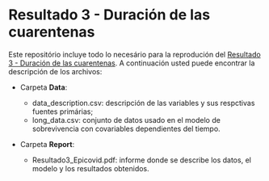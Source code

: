 # Resultado 3 - Duración de las cuarentenas 

Este repositório incluye todo lo necesário para la reprodución del [Resultado 3 - Duración de las cuarentenas](https://www.desarrollate.cl/epicovid_bk/?lang=es). A continuación usted puede encontrar la descripción de los archivos:

* Carpeta **Data**:
  * data_description.csv: descripción de las variables y sus respctivas fuentes primárias;
  * long_data.csv: conjunto de datos usado en el modelo de sobrevivencia con covariables dependientes del tiempo.

* Carpeta **Report**:
  * Resultado3_Epicovid.pdf: informe donde se describe los datos, el modelo y los resultados obtenidos.
